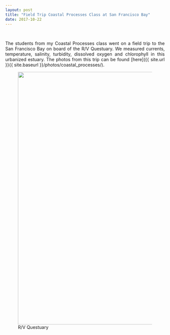 ```yaml
---
layout: post
title: "Field Trip Coastal Processes Class at San Francisco Bay"
date: 2017-10-22
---
```


<br>

<div style="text-align:justify" markdown="1">

The students from my Coastal Processes class went on a field trip to the San Francisco Bay on board of the R/V Questuary. We measured currents, temperature, salinity, turbidity, dissolved oxygen and chlorophyll in this urbanized estuary. The photos from this trip can be found [here]({{ site.url }}{{ site.baseurl }}/photos/coastal_processes/).

<figure>
<img src="{{ site.url }}{{ site.baseurl }}/images/Gallery/coastal_processes/IMG_0001.jpg" class="img-responsive" width="800px" height="auto" />
<figcaption> R/V Questuary
</figcaption>
</figure>


<div>
